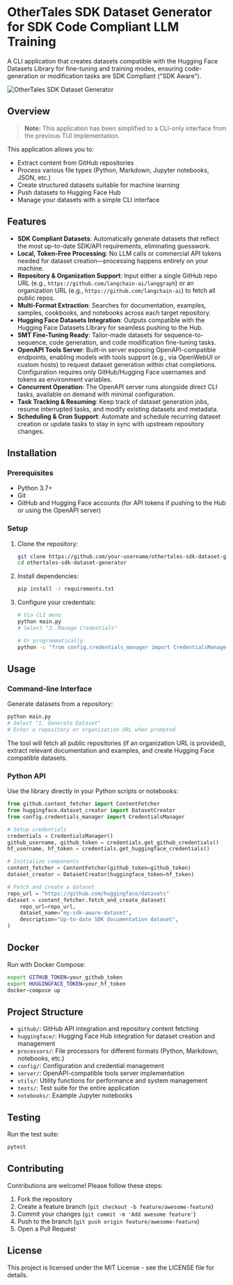 # OtherTales SDK Dataset Generator for SDK Code Compliant LLM Training

A CLI application that creates datasets compatible with the Hugging Face Datasets Library for fine-tuning and training modes, ensuring code-generation or modification tasks are SDK Compliant ("SDK Aware").

![OtherTales SDK Dataset Generator](https://img.shields.io/badge/othertales-SDK%20Dataset%20Generator-blue)

## Overview

> **Note:** This application has been simplified to a CLI-only interface from the previous TUI implementation.

This application allows you to:
- Extract content from GitHub repositories
- Process various file types (Python, Markdown, Jupyter notebooks, JSON, etc.)
- Create structured datasets suitable for machine learning
- Push datasets to Hugging Face Hub
- Manage your datasets with a simple CLI interface

## Features

- **SDK Compliant Datasets**: Automatically generate datasets that reflect the most up-to-date SDK/API requirements, eliminating guesswork.
- **Local, Token-Free Processing**: No LLM calls or commercial API tokens needed for dataset creation—processing happens entirely on your machine.
- **Repository & Organization Support**: Input either a single GitHub repo URL (e.g., `https://github.com/langchain-ai/langgraph`) or an organization URL (e.g., `https://github.com/langchain-ai`) to fetch all public repos.
- **Multi-Format Extraction**: Searches for documentation, examples, samples, cookbooks, and notebooks across each target repository.
- **Hugging Face Datasets Integration**: Outputs compatible with the Hugging Face Datasets Library for seamless pushing to the Hub.
- **SMT Fine-Tuning Ready**: Tailor-made datasets for sequence-to-sequence, code generation, and code modification fine-tuning tasks.
- **OpenAPI Tools Server**: Built-in server exposing OpenAPI-compatible endpoints, enabling models with tools support (e.g., via OpenWebUI or custom hosts) to request dataset generation within chat completions. Configuration requires only GitHub/Hugging Face usernames and tokens as environment variables.
- **Concurrent Operation**: The OpenAPI server runs alongside direct CLI tasks, available on demand with minimal configuration.
- **Task Tracking & Resuming**: Keep track of dataset generation jobs, resume interrupted tasks, and modify existing datasets and metadata.
- **Scheduling & Cron Support**: Automate and schedule recurring dataset creation or update tasks to stay in sync with upstream repository changes.

## Installation

### Prerequisites

- Python 3.7+
- Git
- GitHub and Hugging Face accounts (for API tokens if pushing to the Hub or using the OpenAPI server)

### Setup

1. Clone the repository:
   ```bash
   git clone https://github.com/your-username/othertales-sdk-dataset-generator.git
   cd othertales-sdk-dataset-generator
   ```

2. Install dependencies:
   ```bash
   pip install -r requirements.txt
   ```

3. Configure your credentials:
   ```bash
   # Via CLI menu
   python main.py
   # Select "3. Manage Credentials"

   # Or programmatically
   python -c "from config.credentials_manager import CredentialsManager; cm = CredentialsManager(); cm.save_github_credentials('your_username','your_token'); cm.save_huggingface_credentials('your_hf_username','your_hf_token')"
   ```

## Usage

### Command-line Interface

Generate datasets from a repository:

```bash
python main.py
# Select "1. Generate Dataset"
# Enter a repository or organization URL when prompted
```

The tool will fetch all public repositories (if an organization URL is provided), extract relevant documentation and examples, and create Hugging Face compatible datasets.

### Python API

Use the library directly in your Python scripts or notebooks:

```python
from github.content_fetcher import ContentFetcher
from huggingface.dataset_creator import DatasetCreator
from config.credentials_manager import CredentialsManager

# Setup credentials
credentials = CredentialsManager()
github_username, github_token = credentials.get_github_credentials()
hf_username, hf_token = credentials.get_huggingface_credentials()

# Initialize components
content_fetcher = ContentFetcher(github_token=github_token)
dataset_creator = DatasetCreator(huggingface_token=hf_token)

# Fetch and create a dataset
repo_url = "https://github.com/huggingface/datasets"
dataset = content_fetcher.fetch_and_create_dataset(
    repo_url=repo_url,
    dataset_name="my-sdk-aware-dataset",
    description="Up-to-date SDK documentation dataset",
)
```

## Docker

Run with Docker Compose:
```bash
export GITHUB_TOKEN=your_github_token
export HUGGINGFACE_TOKEN=your_hf_token
docker-compose up
```

## Project Structure

- `github/`: GitHub API integration and repository content fetching
- `huggingface/`: Hugging Face Hub integration for dataset creation and management
- `processors/`: File processors for different formats (Python, Markdown, notebooks, etc.)
- `config/`: Configuration and credential management
- `server/`: OpenAPI-compatible tools server implementation
- `utils/`: Utility functions for performance and system management
- `tests/`: Test suite for the entire application
- `notebooks/`: Example Jupyter notebooks

## Testing

Run the test suite:
```bash
pytest
```

## Contributing

Contributions are welcome! Please follow these steps:
1. Fork the repository
2. Create a feature branch (`git checkout -b feature/awesome-feature`)
3. Commit your changes (`git commit -m 'Add awesome feature'`)
4. Push to the branch (`git push origin feature/awesome-feature`)
5. Open a Pull Request

## License

This project is licensed under the MIT License - see the LICENSE file for details.
